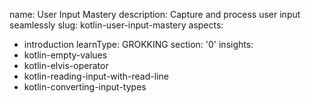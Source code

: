 name: User Input Mastery
description: Capture and process user input seamlessly
slug: kotlin-user-input-mastery
aspects:
  - introduction
learnType: GROKKING
section: '0'
insights:
  - kotlin-empty-values
  - kotlin-elvis-operator
  - kotlin-reading-input-with-read-line
  - kotlin-converting-input-types

